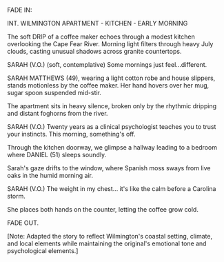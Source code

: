 FADE IN:

INT. WILMINGTON APARTMENT - KITCHEN - EARLY MORNING

The soft DRIP of a coffee maker echoes through a modest kitchen overlooking the Cape Fear River. Morning light filters through heavy July clouds, casting unusual shadows across granite countertops.

SARAH (V.O.)
(soft, contemplative)
Some mornings just feel...different.

SARAH MATTHEWS (49), wearing a light cotton robe and house slippers, stands motionless by the coffee maker. Her hand hovers over her mug, sugar spoon suspended mid-stir.

The apartment sits in heavy silence, broken only by the rhythmic dripping and distant foghorns from the river.

SARAH (V.O.)
Twenty years as a clinical psychologist 
teaches you to trust your instincts. 
This morning, something's off.

Through the kitchen doorway, we glimpse a hallway leading to a bedroom where DANIEL (51) sleeps soundly.

Sarah's gaze drifts to the window, where Spanish moss sways from live oaks in the humid morning air.

SARAH (V.O.)
The weight in my chest... it's like 
the calm before a Carolina storm.

She places both hands on the counter, letting the coffee grow cold.

FADE OUT.

[Note: Adapted the story to reflect Wilmington's coastal setting, climate, and local elements while maintaining the original's emotional tone and psychological elements.]